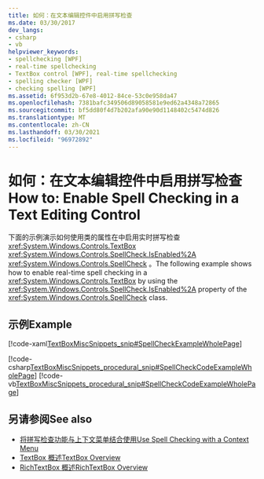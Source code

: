 ```yaml
---
title: 如何：在文本编辑控件中启用拼写检查
ms.date: 03/30/2017
dev_langs:
- csharp
- vb
helpviewer_keywords:
- spellchecking [WPF]
- real-time spellchecking
- TextBox control [WPF], real-time spellchecking
- spelling checker [WPF]
- checking spelling [WPF]
ms.assetid: 6f953d2b-67e8-4012-84ce-53c0e958da47
ms.openlocfilehash: 7381bafc349506d89058581e9ed62a4348a72865
ms.sourcegitcommit: bf5dd80f4d7b202afa90e90d1148402c5474d826
ms.translationtype: MT
ms.contentlocale: zh-CN
ms.lasthandoff: 03/30/2021
ms.locfileid: "96972892"
---
```

# <a name="how-to-enable-spell-checking-in-a-text-editing-control"></a><span data-ttu-id="29a9d-102">如何：在文本编辑控件中启用拼写检查</span><span class="sxs-lookup"><span data-stu-id="29a9d-102">How to: Enable Spell Checking in a Text Editing Control</span></span>
<span data-ttu-id="29a9d-103">下面的示例演示如何使用类的属性在中启用实时拼写检查 <xref:System.Windows.Controls.TextBox> <xref:System.Windows.Controls.SpellCheck.IsEnabled%2A> <xref:System.Windows.Controls.SpellCheck> 。</span><span class="sxs-lookup"><span data-stu-id="29a9d-103">The following example shows how to enable real-time spell checking in a <xref:System.Windows.Controls.TextBox> by using the <xref:System.Windows.Controls.SpellCheck.IsEnabled%2A> property of the <xref:System.Windows.Controls.SpellCheck> class.</span></span>  
  
## <a name="example"></a><span data-ttu-id="29a9d-104">示例</span><span class="sxs-lookup"><span data-stu-id="29a9d-104">Example</span></span>  
 [!code-xaml[TextBoxMiscSnippets_snip#SpellCheckExampleWholePage](~/samples/snippets/csharp/VS_Snippets_Wpf/TextBoxMiscSnippets_snip/csharp/spellcheckexample.xaml#spellcheckexamplewholepage)]  
  
 [!code-csharp[TextBoxMiscSnippets_procedural_snip#SpellCheckCodeExampleWholePage](~/samples/snippets/csharp/VS_Snippets_Wpf/TextBoxMiscSnippets_procedural_snip/CSharp/SpellCheckExample.cs#spellcheckcodeexamplewholepage)]
 [!code-vb[TextBoxMiscSnippets_procedural_snip#SpellCheckCodeExampleWholePage](~/samples/snippets/visualbasic/VS_Snippets_Wpf/TextBoxMiscSnippets_procedural_snip/visualbasic/spellcheckexample.vb#spellcheckcodeexamplewholepage)]  
  
## <a name="see-also"></a><span data-ttu-id="29a9d-105">另请参阅</span><span class="sxs-lookup"><span data-stu-id="29a9d-105">See also</span></span>

- [<span data-ttu-id="29a9d-106">将拼写检查功能与上下文菜单结合使用</span><span class="sxs-lookup"><span data-stu-id="29a9d-106">Use Spell Checking with a Context Menu</span></span>](how-to-use-spell-checking-with-a-context-menu.md)
- [<span data-ttu-id="29a9d-107">TextBox 概述</span><span class="sxs-lookup"><span data-stu-id="29a9d-107">TextBox Overview</span></span>](textbox-overview.md)
- [<span data-ttu-id="29a9d-108">RichTextBox 概述</span><span class="sxs-lookup"><span data-stu-id="29a9d-108">RichTextBox Overview</span></span>](richtextbox-overview.md)
